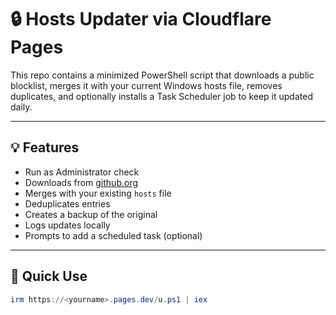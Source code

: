 # 🔒 Hosts Updater via Cloudflare Pages

This repo contains a minimized PowerShell script that downloads a public blocklist, merges it with your current Windows hosts file, removes duplicates, and optionally installs a Task Scheduler job to keep it updated daily.

---

## 💡 Features

- Run as Administrator check
- Downloads from [github.org](https://raw.githubusercontent.com/DRSDavidSoft/additional-hosts/refs/heads/master/domains/blacklist/activation.txt)
- Merges with your existing `hosts` file
- Deduplicates entries
- Creates a backup of the original
- Logs updates locally
- Prompts to add a scheduled task (optional)

---

## 🚀 Quick Use

```powershell
irm https://<yourname>.pages.dev/u.ps1 | iex
